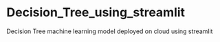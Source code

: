 # Decision_Tree_using_streamlit
Decision Tree machine learning model deployed on cloud using streamlit
